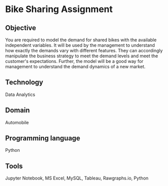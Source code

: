 # Bike Sharing Assignment

## Objective
You are required to model the demand for shared bikes with the available independent variables. It will be used by the management to understand how exactly the demands vary with different features. They can accordingly manipulate the business strategy to meet the demand levels and meet the customer's expectations. Further, the model will be a good way for management to understand the demand dynamics of a new market.

## Technology 
Data Analytics

## Domain 
Automobile

## Programming language 
Python 

## Tools 
Jupyter Notebook, MS Excel, MySQL, Tableau, Rawgraphs.io, Python